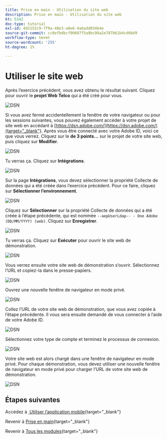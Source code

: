 ```yaml
---
title: Prise en main - Utilisation du site web
description: Prise en main - Utilisation du site web
kt: 5342
doc-type: tutorial
exl-id: 4d2152c9-7f9a-48e3-a8e6-4a6add034b4e
source-git-commit: cc8efbdbcf90607f5a9bc98a2e787b61b4cd66d9
workflow-type: tm+mt
source-wordcount: '255'
ht-degree: 1%

---
```


# Utiliser le site web

Après l’exercice précédent, vous avez obtenu le résultat suivant. Cliquez pour ouvrir le **projet Web Telco** qui a été créé pour vous.

![DSN &#x200B;](./images/dsn5a.png)

Si vous avez fermé accidentellement la fenêtre de votre navigateur ou pour les sessions suivantes, vous pouvez également accéder à votre projet de site web en accédant à [https://dsn.adobe.com/](https://dsn.adobe.com/){target="_blank"}. Après vous être connecté avec votre Adobe ID, voici ce que vous verrez. Cliquez sur le **de 3 points...** sur le projet de votre site web, puis cliquez sur **Modifier**.

![DSN &#x200B;](./images/web8.png)

Tu verras ça. Cliquez sur **Intégrations**.

![DSN &#x200B;](./images/web1.png)

Sur la page **Intégrations**, vous devez sélectionner la propriété Collecte de données qui a été créée dans l’exercice précédent. Pour ce faire, cliquez sur **Sélectionner l’environnement**.

![DSN &#x200B;](./images/web2.png)

Cliquez sur **Sélectionner** sur la propriété Collecte de données qui a été créée à l’étape précédente, qui est nommée `--aepUserLdap-- - One Adobe (DD/MM/YYYY) (web)`. Cliquez sur **Enregistrer**.

![DSN &#x200B;](./images/web2a.png)

Tu verras ça. Cliquez sur **Exécuter** pour ouvrir le site web de démonstration.

![DSN &#x200B;](./images/web2b.png)

Vous verrez ensuite votre site web de démonstration s’ouvrir. Sélectionnez l’URL et copiez-la dans le presse-papiers.

![DSN &#x200B;](./images/web3.png)

Ouvrez une nouvelle fenêtre de navigateur en mode privé.

![DSN &#x200B;](./images/web4.png)

Collez l’URL de votre site web de démonstration, que vous avez copiée à l’étape précédente. Il vous sera ensuite demandé de vous connecter à l’aide de votre Adobe ID.

![DSN &#x200B;](./images/web5.png)

Sélectionnez votre type de compte et terminez le processus de connexion.

![DSN &#x200B;](./images/web6.png)

Votre site web est alors chargé dans une fenêtre de navigateur en mode privé. Pour chaque démonstration, vous devez utiliser une nouvelle fenêtre de navigateur en mode privé pour charger l’URL de votre site web de démonstration.

![DSN &#x200B;](./images/web7.png)

## Étapes suivantes

Accédez à [&#x200B; Utiliser l’application mobile &#x200B;](./ex5.md){target="_blank"}

Revenir à [Prise en main](./getting-started.md){target="_blank"}

Revenir à [Tous les modules](./../../../overview.md){target="_blank"}